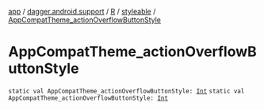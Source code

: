 [app](../../../index.md) / [dagger.android.support](../../index.md) / [R](../index.md) / [styleable](index.md) / [AppCompatTheme_actionOverflowButtonStyle](./-app-compat-theme_action-overflow-button-style.md)

# AppCompatTheme_actionOverflowButtonStyle

`static val AppCompatTheme_actionOverflowButtonStyle: `[`Int`](https://kotlinlang.org/api/latest/jvm/stdlib/kotlin/-int/index.html)
`static val AppCompatTheme_actionOverflowButtonStyle: `[`Int`](https://kotlinlang.org/api/latest/jvm/stdlib/kotlin/-int/index.html)